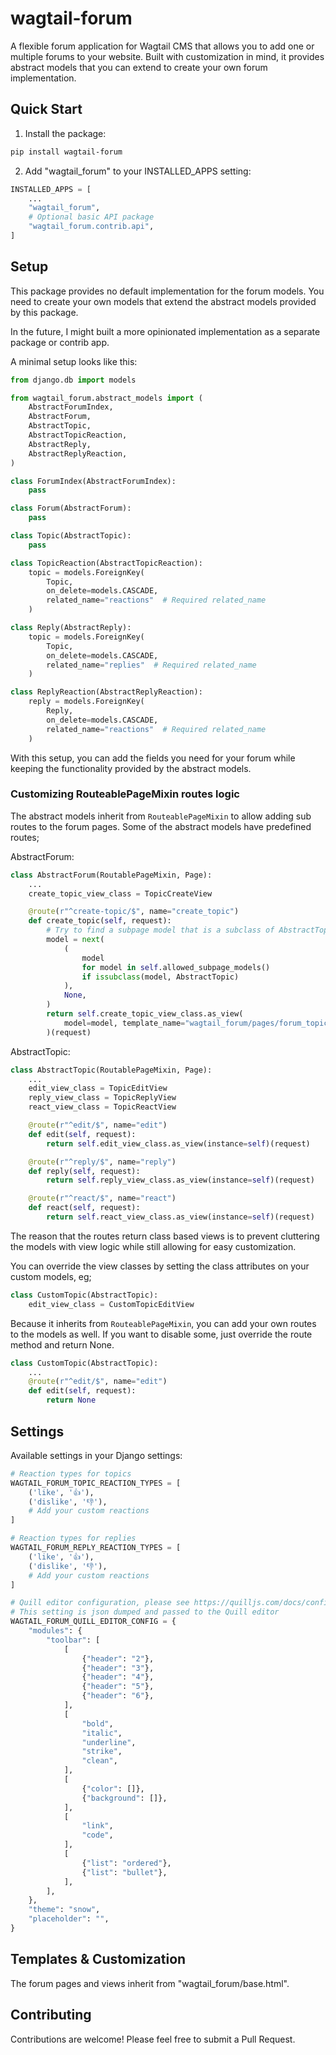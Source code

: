 # wagtail-forum

A flexible forum application for Wagtail CMS that allows you to add one or multiple forums to your website.
Built with customization in mind, it provides abstract models that you can extend to create your own forum implementation.

## Quick Start

1. Install the package:

```bash
pip install wagtail-forum
```

2. Add "wagtail_forum" to your INSTALLED_APPS setting:

```python
INSTALLED_APPS = [
    ...
    "wagtail_forum",
    # Optional basic API package
    "wagtail_forum.contrib.api",
]
```

## Setup

This package provides no default implementation for the forum models.
You need to create your own models that extend the abstract models provided by this package.

In the future, I might built a more opinionated implementation as a separate package or contrib app.

A minimal setup looks like this:

```python
from django.db import models

from wagtail_forum.abstract_models import (
    AbstractForumIndex,
    AbstractForum,
    AbstractTopic,
    AbstractTopicReaction,
    AbstractReply,
    AbstractReplyReaction,
)

class ForumIndex(AbstractForumIndex):
    pass

class Forum(AbstractForum):
    pass

class Topic(AbstractTopic):
    pass

class TopicReaction(AbstractTopicReaction):
    topic = models.ForeignKey(
        Topic,
        on_delete=models.CASCADE,
        related_name="reactions"  # Required related_name
    )

class Reply(AbstractReply):
    topic = models.ForeignKey(
        Topic,
        on_delete=models.CASCADE,
        related_name="replies"  # Required related_name
    )

class ReplyReaction(AbstractReplyReaction):
    reply = models.ForeignKey(
        Reply,
        on_delete=models.CASCADE,
        related_name="reactions"  # Required related_name
    )
```

With this setup, you can add the fields you need for your forum while keeping the functionality provided by the abstract models.

### Customizing RouteablePageMixin routes logic

The abstract models inherit from `RouteablePageMixin` to allow adding sub routes to the forum pages.
Some of the abstract models have predefined routes;

AbstractForum:
```python
class AbstractForum(RoutablePageMixin, Page):
    ...
    create_topic_view_class = TopicCreateView

    @route(r"^create-topic/$", name="create_topic")
    def create_topic(self, request):
        # Try to find a subpage model that is a subclass of AbstractTopic
        model = next(
            (
                model
                for model in self.allowed_subpage_models()
                if issubclass(model, AbstractTopic)
            ),
            None,
        )
        return self.create_topic_view_class.as_view(
            model=model, template_name="wagtail_forum/pages/forum_topic_create.html"
        )(request)
```

AbstractTopic:

```python
class AbstractTopic(RoutablePageMixin, Page):
    ...
    edit_view_class = TopicEditView
    reply_view_class = TopicReplyView
    react_view_class = TopicReactView

    @route(r"^edit/$", name="edit")
    def edit(self, request):
        return self.edit_view_class.as_view(instance=self)(request)

    @route(r"^reply/$", name="reply")
    def reply(self, request):
        return self.reply_view_class.as_view(instance=self)(request)

    @route(r"^react/$", name="react")
    def react(self, request):
        return self.react_view_class.as_view(instance=self)(request)
```

The reason that the routes return class based views is to prevent cluttering the models with view logic while still allowing for easy customization.

You can override the view classes by setting the class attributes on your custom models, eg;

```python
class CustomTopic(AbstractTopic):
    edit_view_class = CustomTopicEditView
```

Because it inherits from `RouteablePageMixin`, you can add your own routes to the models as well.
If you want to disable some, just override the route method and return None.

```python
class CustomTopic(AbstractTopic):
    ...
    @route(r"^edit/$", name="edit")
    def edit(self, request):
        return None
```

## Settings

Available settings in your Django settings:

```python
# Reaction types for topics
WAGTAIL_FORUM_TOPIC_REACTION_TYPES = [
    ('like', '👍'),
    ('dislike', '👎'),
    # Add your custom reactions
]

# Reaction types for replies
WAGTAIL_FORUM_REPLY_REACTION_TYPES = [
    ('like', '👍'),
    ('dislike', '👎'),
    # Add your custom reactions
]

# Quill editor configuration, please see https://quilljs.com/docs/configuration/ for options
# This setting is json dumped and passed to the Quill editor
WAGTAIL_FORUM_QUILL_EDITOR_CONFIG = {
    "modules": {
        "toolbar": [
            [
                {"header": "2"},
                {"header": "3"},
                {"header": "4"},
                {"header": "5"},
                {"header": "6"},
            ],
            [
                "bold",
                "italic",
                "underline",
                "strike",
                "clean",
            ],
            [
                {"color": []},
                {"background": []},
            ],
            [
                "link",
                "code",
            ],
            [
                {"list": "ordered"},
                {"list": "bullet"},
            ],
        ],
    },
    "theme": "snow",
    "placeholder": "",
}
```

## Templates & Customization

The forum pages and views inherit from "wagtail_forum/base.html".

## Contributing

Contributions are welcome! Please feel free to submit a Pull Request.
